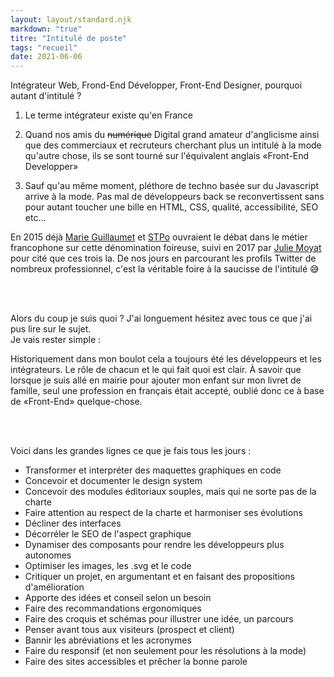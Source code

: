 ```yaml
---
layout: layout/standard.njk
markdown: "true"
titre: "Intitulé de poste"
tags: "recueil"
date: 2021-06-06
---
```


Intégrateur Web, Frond-End Développer, Front-End Designer, pourquoi autant d'intitulé ?

1. Le terme intégrateur existe qu'en France

2. Quand nos amis du ~~numérique~~ Digital grand amateur d'anglicisme ainsi que des commerciaux et recruteurs cherchant plus un intitulé à la mode qu'autre chose, ils se sont tourné sur l'équivalent anglais &laquo;Front-End Developper&raquo;

3. Sauf qu'au même moment, pléthore de techno basée sur du Javascript arrive à la mode. Pas mal de développeurs back se reconvertissent sans pour autant toucher une bille en HTML, CSS, qualité, accessibilité, SEO etc…

En 2015 déjà [Marie Guillaumet](https://marieguillaumet.com/les-mots-qui-fachent-2-integrateur-web-vs-developpeur-front-end/) et [STPo](https://www.stpo.fr/blog/je-ne-suis-pas-developpeur/) ouvraient le débat dans le métier francophone sur cette dénomination foireuse, suivi en 2017 par [Julie Moyat](https://www.lalutineduweb.fr/je-suis-integrateur-web/) pour cité que ces trois la.
De nos jours en parcourant les profils Twitter de nombreux professionnel, c'est la véritable foire à la saucisse de l'intitulé 😅

<br><br>

Alors du coup je suis quoi ?
J'ai longuement hésitez avec tous ce que j'ai pus lire sur le sujet. <br>
Je vais rester simple :

Historiquement dans mon boulot cela a toujours été les développeurs et les intégrateurs.
Le rôle de chacun et le qui fait quoi est clair.
À savoir que lorsque je suis allé en mairie pour ajouter mon enfant sur mon livret de famille, seul une profession en français était accepté, oublié donc ce à base de &laquo;Front-End&raquo; quelque-chose.

<br><br>

Voici dans les grandes lignes ce que je fais tous les jours :

- Transformer et interpréter des maquettes graphiques en code
- Concevoir et documenter le design system
- Concevoir des modules éditoriaux souples, mais qui ne sorte pas de la charte
- Faire attention au respect de la charte et harmoniser ses évolutions
- Décliner des interfaces
- Décorréler le SEO de l'aspect graphique
- Dynamiser des composants pour rendre les développeurs plus autonomes
- Optimiser les images, les .svg et le code
- Critiquer un projet, en argumentant et en faisant des propositions d'amélioration
- Apporte des idées et conseil selon un besoin
- Faire des recommandations ergonomiques
- Faire des croquis et schémas pour illustrer une idée, un parcours
- Penser avant tous aux visiteurs (prospect et client)
- Bannir les abréviations et les acronymes
- Faire du responsif (et non seulement pour les résolutions à la mode)
- Faire des sites accessibles et prêcher la bonne parole
